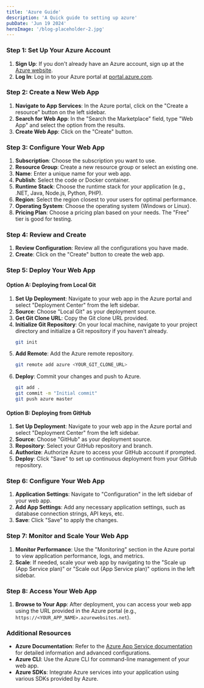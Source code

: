 ```yaml
---
title: 'Azure Guide'
description: 'A Quick guide to setting up azure'
pubDate: 'Jun 19 2024'
heroImage: '/blog-placeholder-2.jpg'
---
```


<!DOCTYPE html>
<html lang="en">
<head>
    <meta charset="UTF-8">
    <meta name="viewport" content="width=device-width, initial-scale=1.0">
    <title>Azure Web App Guide</title>
</head>
<body>

### Step 1: Set Up Your Azure Account

1. **Sign Up**: If you don't already have an Azure account, sign up at the <a href="https://azure.microsoft.com/">Azure website</a>.
2. **Log In**: Log in to your Azure portal at <a href="https://portal.azure.com/">portal.azure.com</a>.

### Step 2: Create a New Web App

1. **Navigate to App Services**: In the Azure portal, click on the "Create a resource" button on the left sidebar.
2. **Search for Web App**: In the "Search the Marketplace" field, type "Web App" and select the option from the results.
3. **Create Web App**: Click on the "Create" button.

### Step 3: Configure Your Web App

1. **Subscription**: Choose the subscription you want to use.
2. **Resource Group**: Create a new resource group or select an existing one.
3. **Name**: Enter a unique name for your web app.
4. **Publish**: Select the code or Docker container.
5. **Runtime Stack**: Choose the runtime stack for your application (e.g., .NET, Java, Node.js, Python, PHP).
6. **Region**: Select the region closest to your users for optimal performance.
7. **Operating System**: Choose the operating system (Windows or Linux).
8. **Pricing Plan**: Choose a pricing plan based on your needs. The "Free" tier is good for testing.

### Step 4: Review and Create

1. **Review Configuration**: Review all the configurations you have made.
2. **Create**: Click on the "Create" button to create the web app.

### Step 5: Deploy Your Web App

#### Option A: Deploying from Local Git

1. **Set Up Deployment**: Navigate to your web app in the Azure portal and select "Deployment Center" from the left sidebar.
2. **Source**: Choose "Local Git" as your deployment source.
3. **Get Git Clone URL**: Copy the Git clone URL provided.
4. **Initialize Git Repository**: On your local machine, navigate to your project directory and initialize a Git repository if you haven't already.
    ```sh
    git init
    ```
5. **Add Remote**: Add the Azure remote repository.
    ```sh
    git remote add azure <YOUR_GIT_CLONE_URL>
    ```
6. **Deploy**: Commit your changes and push to Azure.
    ```sh
    git add .
    git commit -m "Initial commit"
    git push azure master
    ```

#### Option B: Deploying from GitHub

1. **Set Up Deployment**: Navigate to your web app in the Azure portal and select "Deployment Center" from the left sidebar.
2. **Source**: Choose "GitHub" as your deployment source.
3. **Repository**: Select your GitHub repository and branch.
4. **Authorize**: Authorize Azure to access your GitHub account if prompted.
5. **Deploy**: Click "Save" to set up continuous deployment from your GitHub repository.

### Step 6: Configure Your Web App

1. **Application Settings**: Navigate to "Configuration" in the left sidebar of your web app.
2. **Add App Settings**: Add any necessary application settings, such as database connection strings, API keys, etc.
3. **Save**: Click "Save" to apply the changes.

### Step 7: Monitor and Scale Your Web App

1. **Monitor Performance**: Use the "Monitoring" section in the Azure portal to view application performance, logs, and metrics.
2. **Scale**: If needed, scale your web app by navigating to the "Scale up (App Service plan)" or "Scale out (App Service plan)" options in the left sidebar.

### Step 8: Access Your Web App

1. **Browse to Your App**: After deployment, you can access your web app using the URL provided in the Azure portal (e.g., `https://<YOUR_APP_NAME>.azurewebsites.net`).

### Additional Resources

- **Azure Documentation**: Refer to the <a href="https://docs.microsoft.com/en-us/azure/app-service/">Azure App Service documentation</a> for detailed information and advanced configurations.
- **Azure CLI**: Use the Azure CLI for command-line management of your web app.
- **Azure SDKs**: Integrate Azure services into your application using various SDKs provided by Azure.

</body>
</html>
